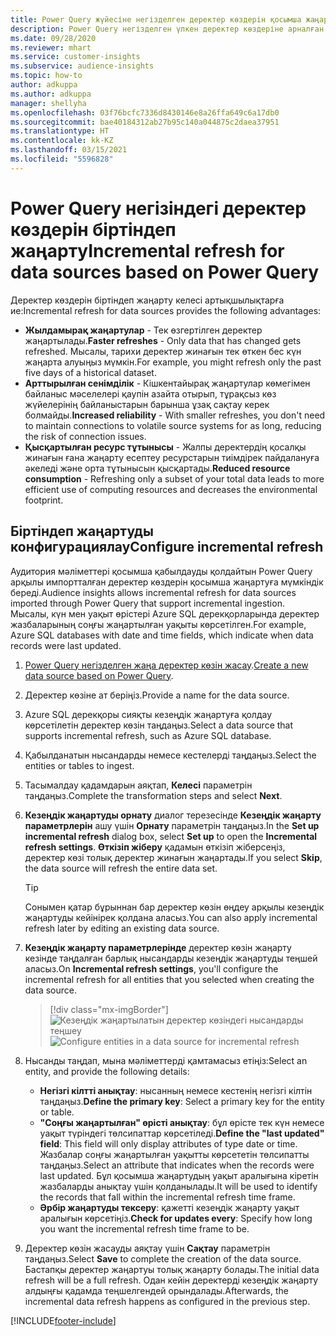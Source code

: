 ```yaml
---
title: Power Query жүйесіне негізделген деректер көздерін қосымша жаңарту
description: Power Query негізделген үлкен деректер көздеріне арналған жаңа және жаңартылған деректерді жаңартыңыз.
ms.date: 09/28/2020
ms.reviewer: mhart
ms.service: customer-insights
ms.subservice: audience-insights
ms.topic: how-to
author: adkuppa
ms.author: adkuppa
manager: shellyha
ms.openlocfilehash: 03f76bcfc7336d8430146e8a26ffa649c6a17db0
ms.sourcegitcommit: bae40184312ab27b95c140a044875c2daea37951
ms.translationtype: HT
ms.contentlocale: kk-KZ
ms.lasthandoff: 03/15/2021
ms.locfileid: "5596828"
---
```

# <a name="incremental-refresh-for-data-sources-based-on-power-query"></a><span data-ttu-id="2675e-103">Power Query негізіндегі деректер көздерін біртіндеп жаңарту</span><span class="sxs-lookup"><span data-stu-id="2675e-103">Incremental refresh for data sources based on Power Query</span></span>

<span data-ttu-id="2675e-104">Деректер көздерін біртіндеп жаңарту келесі артықшылықтарға ие:</span><span class="sxs-lookup"><span data-stu-id="2675e-104">Incremental refresh for data sources provides the following advantages:</span></span>

- <span data-ttu-id="2675e-105">**Жылдамырақ жаңартулар** - Тек өзгертілген деректер жаңартылады.</span><span class="sxs-lookup"><span data-stu-id="2675e-105">**Faster refreshes** - Only data that has changed gets refreshed.</span></span> <span data-ttu-id="2675e-106">Мысалы, тарихи деректер жинағын тек өткен бес күн жаңарта алуыңыз мүмкін.</span><span class="sxs-lookup"><span data-stu-id="2675e-106">For example, you might refresh only the past five days of a historical dataset.</span></span>
- <span data-ttu-id="2675e-107">**Арттырылған сенімділік** - Кішкентайырақ жаңартулар көмегімен байланыс мәселелері қаупін азайта отырып, тұрақсыз көз жүйелерінің байланыстарын барынша ұзақ сақтау керек болмайды.</span><span class="sxs-lookup"><span data-stu-id="2675e-107">**Increased reliability** - With smaller refreshes, you don't need to maintain connections to volatile source systems for as long, reducing the risk of connection issues.</span></span>
- <span data-ttu-id="2675e-108">**Қысқартылған ресурс тұтынысы** - Жалпы деректердің қосалқы жинағын ғана жаңарту есептеу ресурстарын тиімдірек пайдалануға әкеледі және орта тұтынысын қысқартады.</span><span class="sxs-lookup"><span data-stu-id="2675e-108">**Reduced resource consumption** - Refreshing only a subset of your total data leads to more efficient use of computing resources and decreases the environmental footprint.</span></span>

## <a name="configure-incremental-refresh"></a><span data-ttu-id="2675e-109">Біртіндеп жаңартуды конфигурациялау</span><span class="sxs-lookup"><span data-stu-id="2675e-109">Configure incremental refresh</span></span>

<span data-ttu-id="2675e-110">Аудитория мәліметтері қосымша қабылдауды қолдайтын Power Query арқылы импортталған деректер көздерін қосымша жаңартуға мүмкіндік береді.</span><span class="sxs-lookup"><span data-stu-id="2675e-110">Audience insights allows incremental refresh for data sources imported through Power Query that support incremental ingestion.</span></span> <span data-ttu-id="2675e-111">Мысалы, күн мен уақыт өрістері Azure SQL дерекқорларында деректер жазбаларының соңғы жаңартылған уақыты көрсетілген.</span><span class="sxs-lookup"><span data-stu-id="2675e-111">For example, Azure SQL databases with date and time fields, which indicate when data records were last updated.</span></span>

1. <span data-ttu-id="2675e-112">[Power Query негізделген жаңа деректер көзін жасау](connect-power-query.md).</span><span class="sxs-lookup"><span data-stu-id="2675e-112">[Create a new data source based on Power Query](connect-power-query.md).</span></span>

1. <span data-ttu-id="2675e-113">Деректер көзіне ат беріңіз.</span><span class="sxs-lookup"><span data-stu-id="2675e-113">Provide a name for the data source.</span></span>

1. <span data-ttu-id="2675e-114">Azure SQL дерекқоры сияқты кезеңдік жаңартуға қолдау көрсетілетін деректер көзін таңдаңыз.</span><span class="sxs-lookup"><span data-stu-id="2675e-114">Select a data source that supports incremental refresh, such as Azure SQL database.</span></span>

1. <span data-ttu-id="2675e-115">Қабылданатын нысандарды немесе кестелерді таңдаңыз.</span><span class="sxs-lookup"><span data-stu-id="2675e-115">Select the entities or tables to ingest.</span></span>

1. <span data-ttu-id="2675e-116">Тасымалдау қадамдарын аяқтап, **Келесі** параметрін таңдаңыз.</span><span class="sxs-lookup"><span data-stu-id="2675e-116">Complete the transformation steps and select **Next**.</span></span>

1. <span data-ttu-id="2675e-117">**Кезеңдік жаңартуды орнату** диалог терезесінде **Кезеңдік жаңарту параметрлерін** ашу үшін **Орнату** параметрін таңдаңыз.</span><span class="sxs-lookup"><span data-stu-id="2675e-117">In the **Set up incremental refresh** dialog box, select **Set up** to open the **Incremental refresh settings**.</span></span> <span data-ttu-id="2675e-118">**Өткізіп жіберу** қадамын өткізіп жіберсеңіз, деректер көзі толық деректер жинағын жаңартады.</span><span class="sxs-lookup"><span data-stu-id="2675e-118">If you select **Skip**, the data source will refresh the entire data set.</span></span>
   > [!TIP]
   > <span data-ttu-id="2675e-119">Сонымен қатар бұрыннан бар деректер көзін өңдеу арқылы кезеңдік жаңартуды кейінірек қолдана аласыз.</span><span class="sxs-lookup"><span data-stu-id="2675e-119">You can also apply incremental refresh later by editing an existing data source.</span></span>

1. <span data-ttu-id="2675e-120">**Кезеңдік жаңарту параметрлерінде** деректер көзін жаңарту кезінде таңдалған барлық нысандарды кезеңдік жаңартуды теңшей аласыз.</span><span class="sxs-lookup"><span data-stu-id="2675e-120">On **Incremental refresh settings**, you'll configure the incremental refresh for all entities that you selected when creating the data source.</span></span>

   > [!div class="mx-imgBorder"]
   > <span data-ttu-id="2675e-121">![Кезеңдік жаңартылатын деректер көзіндегі нысандарды теңшеу](media/incremental-refresh-settings.png "Кезеңдік жаңартылатын деректер көзіндегі нысандарды теңшеу")</span><span class="sxs-lookup"><span data-stu-id="2675e-121">![Configure entities in a data source for incremental refresh](media/incremental-refresh-settings.png "Configure entities in a data source for incremental refresh")</span></span>

1. <span data-ttu-id="2675e-122">Нысанды таңдап, мына мәліметтерді қамтамасыз етіңіз:</span><span class="sxs-lookup"><span data-stu-id="2675e-122">Select an entity, and provide the following details:</span></span>

   - <span data-ttu-id="2675e-123">**Негізгі кілтті анықтау**: нысанның немесе кестенің негізгі кілтін таңдаңыз.</span><span class="sxs-lookup"><span data-stu-id="2675e-123">**Define the primary key**: Select a primary key for the entity or table.</span></span>
   - <span data-ttu-id="2675e-124">**"Соңғы жаңартылған" өрісті анықтау**: бұл өрісте тек күн немесе уақыт түріндегі төлсипаттар көрсетіледі.</span><span class="sxs-lookup"><span data-stu-id="2675e-124">**Define the "last updated" field**: This field will only display attributes of type date or time.</span></span> <span data-ttu-id="2675e-125">Жазбалар соңғы жаңартылған уақытты көрсететін төлсипатты таңдаңыз.</span><span class="sxs-lookup"><span data-stu-id="2675e-125">Select an attribute that indicates when the records were last updated.</span></span> <span data-ttu-id="2675e-126">Бұл қосымша жаңартудың уақыт аралығына кіретін жазбаларды анықтау үшін қолданылады.</span><span class="sxs-lookup"><span data-stu-id="2675e-126">It will be used to identify the records that fall within the incremental refresh time frame.</span></span>
   - <span data-ttu-id="2675e-127">**Әрбір жаңартуды тексеру**: қажетті кезеңдік жаңарту уақыт аралығын көрсетіңіз.</span><span class="sxs-lookup"><span data-stu-id="2675e-127">**Check for updates every**: Specify how long you want the incremental refresh time frame to be.</span></span>

1. <span data-ttu-id="2675e-128">Деректер көзін жасауды аяқтау үшін **Сақтау** параметрін таңдаңыз.</span><span class="sxs-lookup"><span data-stu-id="2675e-128">Select **Save** to complete the creation of the data source.</span></span> <span data-ttu-id="2675e-129">Бастапқы деректер жаңартуы толық жаңарту болады.</span><span class="sxs-lookup"><span data-stu-id="2675e-129">The initial data refresh will be a full refresh.</span></span> <span data-ttu-id="2675e-130">Одан кейін деректерді кезеңдік жаңарту алдыңғы қадамда теңшелгендей орындалады.</span><span class="sxs-lookup"><span data-stu-id="2675e-130">Afterwards, the incremental data refresh happens as configured in the previous step.</span></span>


[!INCLUDE[footer-include](../includes/footer-banner.md)]